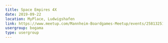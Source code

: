 ```yaml
---
title: Space Empires 4X
date: 2019-09-22
location: MyPlace, Ludwigshafen
link: https://www.meetup.com/Mannheim-Boardgames-Meetup/events/258132517/
usergroup: bogama
type: usergroup
---
```

